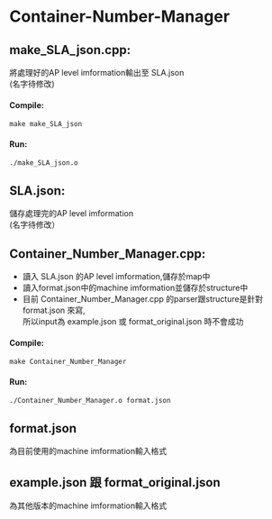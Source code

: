 # Container-Number-Manager
  
## make_SLA_json.cpp:  
將處理好的AP level imformation輸出至 SLA.json  
(名字待修改)  
#### Compile:  
```
make make_SLA_json  
```
#### Run: 
```
./make_SLA_json.o  
```
    
## SLA.json:  
儲存處理完的AP level imformation  
(名字待修改）  
  
## Container_Number_Manager.cpp:  
* 讀入 SLA.json 的AP level imformation,儲存於map中  
* 讀入format.json中的machine imformation並儲存於structure中  
* 目前 Container_Number_Manager.cpp 的parser跟structure是針對 format.json 來寫,  
所以input為 example.json 或 format_original.json 時不會成功   

#### Compile:   
```
make Container_Number_Manager  
```
#### Run:  
```
./Container_Number_Manager.o format.json  
```
  
## format.json  
為目前使用的machine imformation輸入格式  
  
## example.json 跟 format_original.json  
為其他版本的machine imformation輸入格式  
